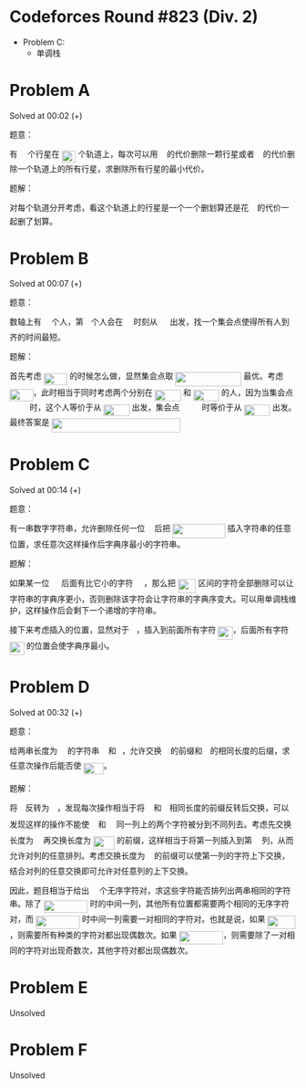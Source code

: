 # Codeforces Round #823 (Div. 2)

- Problem C:
  - 单调栈

# Problem A

Solved at 00:02 (+)

题意：

有 <img src="svgs/55a049b8f161ae7cfeb0197d75aff967.svg?invert_in_darkmode" align=middle width=9.86687624999999pt height=14.15524440000002pt/> 个行星在 <img src="svgs/68399e6e2d2d99a90a9e8395f7dc1f11.svg?invert_in_darkmode" align=middle width=24.657628049999992pt height=21.18721440000001pt/> 个轨道上，每次可以用 <img src="svgs/034d0a6be0424bffe9a6e7ac9236c0f5.svg?invert_in_darkmode" align=middle width=8.219209349999991pt height=21.18721440000001pt/> 的代价删除一颗行星或者 <img src="svgs/3e18a4a28fdee1744e5e3f79d13b9ff6.svg?invert_in_darkmode" align=middle width=7.11380504999999pt height=14.15524440000002pt/> 的代价删除一个轨道上的所有行星，求删除所有行星的最小代价。

题解：

对每个轨道分开考虑，看这个轨道上的行星是一个一个删划算还是花 <img src="svgs/3e18a4a28fdee1744e5e3f79d13b9ff6.svg?invert_in_darkmode" align=middle width=7.11380504999999pt height=14.15524440000002pt/> 的代价一起删了划算。

# Problem B

Solved at 00:07 (+)

题意：

数轴上有 <img src="svgs/55a049b8f161ae7cfeb0197d75aff967.svg?invert_in_darkmode" align=middle width=9.86687624999999pt height=14.15524440000002pt/> 个人，第 <img src="svgs/77a3b857d53fb44e33b53e4c8b68351a.svg?invert_in_darkmode" align=middle width=5.663225699999989pt height=21.68300969999999pt/> 个人会在 <img src="svgs/02ab12d0013b89c8edc7f0f2662fa7a9.svg?invert_in_darkmode" align=middle width=10.58699729999999pt height=20.221802699999984pt/> 时刻从 <img src="svgs/9fc20fb1d3825674c6a279cb0d5ca636.svg?invert_in_darkmode" align=middle width=14.045887349999989pt height=14.15524440000002pt/> 出发，找一个集会点使得所有人到齐的时间最短。

题解：

首先考虑 <img src="svgs/cd6a4d765e36c6190ced5ea9761a4aca.svg?invert_in_darkmode" align=middle width=41.54573444999998pt height=21.18721440000001pt/> 的时候怎么做，显然集会点取 <img src="svgs/2fd135689d18742f41d36e4f5beb495e.svg?invert_in_darkmode" align=middle width=115.78789034999998pt height=24.65753399999998pt/> 最优。考虑 <img src="svgs/72e9f155b6a061052f22a029ebe464f4.svg?invert_in_darkmode" align=middle width=41.54573444999998pt height=21.18721440000001pt/>，此时相当于同时考虑两个分别在 <img src="svgs/20df09847376445bb41109d3563a0630.svg?invert_in_darkmode" align=middle width=45.54597299999998pt height=20.221802699999984pt/> 和 <img src="svgs/874f9680ec016e705e0ad45967dab0a8.svg?invert_in_darkmode" align=middle width=45.54597299999998pt height=20.221802699999984pt/> 的人，因为当集会点 <img src="svgs/731d9d9632b6117463fb084b73b69eb2.svg?invert_in_darkmode" align=middle width=31.39741934999999pt height=17.723762100000005pt/> 时，这个人等价于从 <img src="svgs/874f9680ec016e705e0ad45967dab0a8.svg?invert_in_darkmode" align=middle width=45.54597299999998pt height=20.221802699999984pt/> 出发，集会点 <img src="svgs/e64c6608a66c23c5f34b55517c0050ca.svg?invert_in_darkmode" align=middle width=31.39741934999999pt height=17.723762100000005pt/> 时等价于从 <img src="svgs/20df09847376445bb41109d3563a0630.svg?invert_in_darkmode" align=middle width=45.54597299999998pt height=20.221802699999984pt/> 出发。最终答案是 <img src="svgs/4c5772453f3a747cfb80a6da703dcc47.svg?invert_in_darkmode" align=middle width=225.61270710000002pt height=24.65753399999998pt/>

# Problem C

Solved at 00:14 (+)

题意：

有一串数字字符串，允许删除任何一位 <img src="svgs/2103f85b8b1477f430fc407cad462224.svg?invert_in_darkmode" align=middle width=8.55596444999999pt height=22.831056599999986pt/> 后把 <img src="svgs/2f3cc634bd2db028278710b6b03a454a.svg?invert_in_darkmode" align=middle width=92.57423339999998pt height=24.65753399999998pt/> 插入字符串的任意位置，求任意次这样操作后字典序最小的字符串。

题解：

如果某一位 <img src="svgs/672a7aeac9254219b9609330a12e55e5.svg?invert_in_darkmode" align=middle width=13.206862349999989pt height=22.831056599999986pt/> 后面有比它小的字符 <img src="svgs/892e9ab8feb7697ce350e3ba1bd9842f.svg?invert_in_darkmode" align=middle width=14.66047274999999pt height=22.831056599999986pt/>，那么把 <img src="svgs/5c1c66599513caef522a14b956862740.svg?invert_in_darkmode" align=middle width=31.63846784999999pt height=24.65753399999998pt/> 区间的字符全部删除可以让字符串的字典序更小，否则删除该字符会让字符串的字典序变大。可以用单调栈维护，这样操作后会剩下一个递增的字符串。

接下来考虑插入的位置，显然对于 <img src="svgs/2103f85b8b1477f430fc407cad462224.svg?invert_in_darkmode" align=middle width=8.55596444999999pt height=22.831056599999986pt/>，插入到前面所有字符 <img src="svgs/6e8ef4f579337753c42d4eaf4dc8f35d.svg?invert_in_darkmode" align=middle width=25.90749644999999pt height=22.831056599999986pt/>，后面所有字符 <img src="svgs/78fd3331075458c9661202455a80b3a7.svg?invert_in_darkmode" align=middle width=25.90749644999999pt height=22.831056599999986pt/> 的位置会使字典序最小。

# Problem D

Solved at 00:32 (+)

题意：

给两串长度为 <img src="svgs/55a049b8f161ae7cfeb0197d75aff967.svg?invert_in_darkmode" align=middle width=9.86687624999999pt height=14.15524440000002pt/> 的字符串 <img src="svgs/6f9bad7347b91ceebebd3ad7e6f6f2d1.svg?invert_in_darkmode" align=middle width=7.7054801999999905pt height=14.15524440000002pt/> 和 <img src="svgs/4f4f4e395762a3af4575de74c019ebb5.svg?invert_in_darkmode" align=middle width=5.936097749999991pt height=20.221802699999984pt/>，允许交换 <img src="svgs/6f9bad7347b91ceebebd3ad7e6f6f2d1.svg?invert_in_darkmode" align=middle width=7.7054801999999905pt height=14.15524440000002pt/> 的前缀和 <img src="svgs/4f4f4e395762a3af4575de74c019ebb5.svg?invert_in_darkmode" align=middle width=5.936097749999991pt height=20.221802699999984pt/> 的相同长度的后缀，求任意次操作后能否使 <img src="svgs/1327ee3255e3557f570b285d55d6f5b8.svg?invert_in_darkmode" align=middle width=35.55920774999999pt height=20.221802699999984pt/>。

题解：

将 <img src="svgs/4f4f4e395762a3af4575de74c019ebb5.svg?invert_in_darkmode" align=middle width=5.936097749999991pt height=20.221802699999984pt/> 反转为 <img src="svgs/3017b5535fbc7d4cce65784dfe8fb22b.svg?invert_in_darkmode" align=middle width=9.726058649999992pt height=24.7161288pt/>，发现每次操作相当于将 <img src="svgs/6f9bad7347b91ceebebd3ad7e6f6f2d1.svg?invert_in_darkmode" align=middle width=7.7054801999999905pt height=14.15524440000002pt/> 和 <img src="svgs/4f4f4e395762a3af4575de74c019ebb5.svg?invert_in_darkmode" align=middle width=5.936097749999991pt height=20.221802699999984pt/> 相同长度的前缀反转后交换，可以发现这样的操作不能使 <img src="svgs/6f9bad7347b91ceebebd3ad7e6f6f2d1.svg?invert_in_darkmode" align=middle width=7.7054801999999905pt height=14.15524440000002pt/> 和 <img src="svgs/3017b5535fbc7d4cce65784dfe8fb22b.svg?invert_in_darkmode" align=middle width=9.726058649999992pt height=24.7161288pt/> 同一列上的两个字符被分到不同列去。考虑先交换长度为 <img src="svgs/63bb9849783d01d91403bc9a5fea12a2.svg?invert_in_darkmode" align=middle width=9.075367949999992pt height=22.831056599999986pt/> 再交换长度为 <img src="svgs/aa9d1dc08f682f546eeee2869762ff90.svg?invert_in_darkmode" align=middle width=37.38576269999999pt height=22.831056599999986pt/> 的前缀，这样相当于将第一列插入到第 <img src="svgs/63bb9849783d01d91403bc9a5fea12a2.svg?invert_in_darkmode" align=middle width=9.075367949999992pt height=22.831056599999986pt/> 列，从而允许对列的任意排列。考虑交换长度为 <img src="svgs/034d0a6be0424bffe9a6e7ac9236c0f5.svg?invert_in_darkmode" align=middle width=8.219209349999991pt height=21.18721440000001pt/> 的前缀可以使第一列的字符上下交换，结合对列的任意交换即可允许对任意列的上下交换。

因此，题目相当于给出 <img src="svgs/55a049b8f161ae7cfeb0197d75aff967.svg?invert_in_darkmode" align=middle width=9.86687624999999pt height=14.15524440000002pt/> 个无序字符对，求这些字符能否排列出两串相同的字符串。除了 <img src="svgs/0fb3b20a857f33d782efc896af779e07.svg?invert_in_darkmode" align=middle width=77.38947974999998pt height=22.831056599999986pt/> 时的中间一列，其他所有位置都需要两个相同的无序字符对，而 <img src="svgs/0fb3b20a857f33d782efc896af779e07.svg?invert_in_darkmode" align=middle width=77.38947974999998pt height=22.831056599999986pt/> 时中间一列需要一对相同的字符对。也就是说，如果 <img src="svgs/5d8c0068642471e99c42369c0ec04232.svg?invert_in_darkmode" align=middle width=49.079084999999985pt height=22.831056599999986pt/>，则需要所有种类的字符对都出现偶数次。如果 <img src="svgs/0fb3b20a857f33d782efc896af779e07.svg?invert_in_darkmode" align=middle width=77.38947974999998pt height=22.831056599999986pt/>，则需要除了一对相同的字符对出现奇数次，其他字符对都出现偶数次。


# Problem E

Unsolved

# Problem F

Unsolved